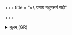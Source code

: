 +++
title = "०६ यमाय मधुमत्तमं राज्ञे"

+++
<details><summary>मूलम् (GR)</summary>

यमाय मधुमत्तमं  
राज्ञे हव्यं जुहोतन ।  
इदं नम ऋषिभ्यः पूर्वजेभ्यः  
पूर्वेभ्यः पथिकृद्भ्यः ॥
</details>